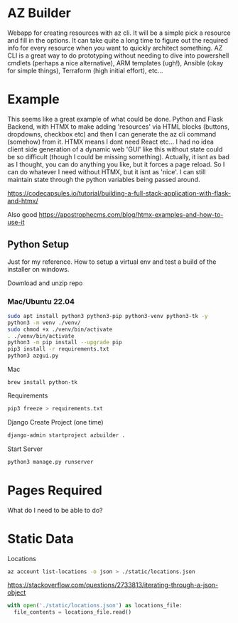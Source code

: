 # AZ Builder
Webapp for creating resources with az cli. It will be a simple pick a resource and fill in the options. It can take quite a long time to figure out the required info for every resource when you want to quickly architect something. AZ CLI is a great way to do prototyping without needing to dive into powershell cmdlets (perhaps a nice alternative), ARM templates (ugh!), Ansible (okay for simple things), Terraform (high initial effort), etc...

# Example

This seems like a great example of what could be done. Python and Flask Backend, with HTMX to make adding 'resources' via HTML blocks (buttons, dropdowns, checkbox etc) and then I can generate the az cli command (somehow) from it. HTMX means I dont need React etc... I had no idea client side generation of a dynamic web 'GUI' like this without state could be so difficult (though I could be missing something).
Actually, it isnt as bad as I thought, you can do anything you like, but it forces a page reload. So I can do whatever I need without HTMX, but it isnt as 'nice'. I can still maintain state through the python variables being passed around.

https://codecapsules.io/tutorial/building-a-full-stack-application-with-flask-and-htmx/

Also good
https://apostrophecms.com/blog/htmx-examples-and-how-to-use-it

## Python Setup

Just for my reference. How to setup a virtual env and test a build of the installer on windows.

Download and unzip repo

### Mac/Ubuntu 22.04

```bash
sudo apt install python3 python3-pip python3-venv python3-tk -y
python3 -m venv ./venv/
sudo chmod +x ./venv/bin/activate
. ./venv/bin/activate
python3 -m pip install --upgrade pip
pip3 install -r requirements.txt
python3 azgui.py
```

Mac
```
brew install python-tk
```

Requirements
```bash
pip3 freeze > requirements.txt
```

Django
Create Project (one time)
```bash
django-admin startproject azbuilder .
```
Start Server
```bash
python3 manage.py runserver 
```

# Pages Required
What do I need to be able to do?




# Static Data

Locations
```bash
az account list-locations -o json > ./static/locations.json
```

https://stackoverflow.com/questions/2733813/iterating-through-a-json-object
```python
with open('./static/locations.json') as locations_file:
  file_contents = locations_file.read()
```